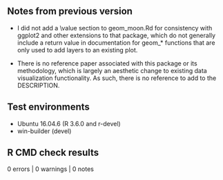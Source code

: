 ## Notes from previous version

* I did not add a \value section to geom_moon.Rd for consistency with ggplot2
  and other extensions to that package, which do not generally include a return
  value in documentation for geom_* functions that are only used to add layers
  to an existing plot.
  
* There is no reference paper associated with this package or its methodology,
  which is largely an aesthetic change to existing data visualization
  functionality. As such, there is no reference to add to the DESCRIPTION.

## Test environments
* Ubuntu 16.04.6 (R 3.6.0 and r-devel)
* win-builder (devel)

## R CMD check results

0 errors | 0 warnings | 0 notes

